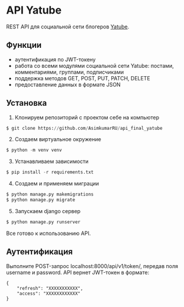 # API Yatube
REST API для социальной сети блогеров [Yatube](https://github.com/AsimkumarRU/hw05_final).
## Функции
* аутентификация по JWT-токену
* работа со всеми модулями социальной сети Yatube: постами, комментариями, группами, подписчиками
* поддержка методов GET, POST, PUT, PATCH, DELETE
* предоставление данных в формате JSON
## Установка
1. Клонируем репозиторий с проектом себе на компьютер
```python
$ git clone https://github.com/AsimkumarRU/api_final_yatube
```
2. Создаем виртуальное окружение
```python
$ python -m venv venv
```
3. Устанавливаем зависимости
```python
$ pip install -r requirements.txt
```
4. Создаем и применяем миграции
```python
$ python manage.py makemigrations
$ python manage.py migrate
```
5. Запускаем django сервер
```python
$ python manage.py runserver
```
Все готово к использованию API.
## Аутентификация
Выполните POST-запрос localhost:8000/api/v1/token/, передав поля username и password.
API вернет JWT-токен в формате:
```
{
    "refresh": "ХХХХХХХХХХХ",
    "access": "ХХХХХХХХХХХХ"
}
```
